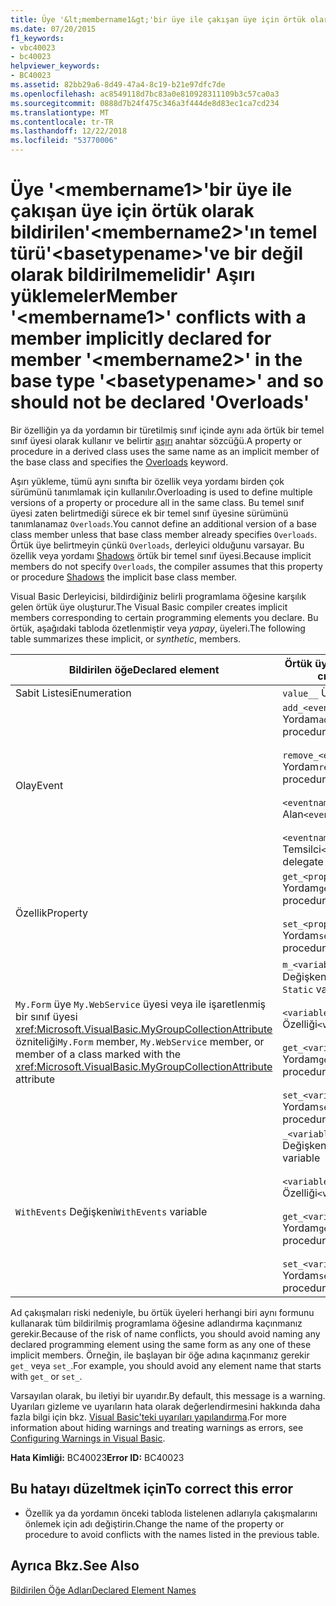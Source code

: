 ```yaml
---
title: Üye '&lt;membername1&gt;'bir üye ile çakışan üye için örtük olarak bildirilen'&lt;membername2&gt;'ın temel türü'&lt;basetypename&gt;'ve bir değil olarak bildirilmemelidir' Aşırı yüklemeler
ms.date: 07/20/2015
f1_keywords:
- vbc40023
- bc40023
helpviewer_keywords:
- BC40023
ms.assetid: 82bb29a6-8d49-47a4-8c19-b21e97dfc7de
ms.openlocfilehash: ac8549118d7bc83a0e810928311109b3c57ca0a3
ms.sourcegitcommit: 0888d7b24f475c346a3f444de8d83ec1ca7cd234
ms.translationtype: MT
ms.contentlocale: tr-TR
ms.lasthandoff: 12/22/2018
ms.locfileid: "53770006"
---
```

# <a name="member-ltmembername1gt-conflicts-with-a-member-implicitly-declared-for-member-ltmembername2gt-in-the-base-type-ltbasetypenamegt-and-so-should-not-be-declared-overloads"></a><span data-ttu-id="7f68a-102">Üye '&lt;membername1&gt;'bir üye ile çakışan üye için örtük olarak bildirilen'&lt;membername2&gt;'ın temel türü'&lt;basetypename&gt;'ve bir değil olarak bildirilmemelidir' Aşırı yüklemeler</span><span class="sxs-lookup"><span data-stu-id="7f68a-102">Member '&lt;membername1&gt;' conflicts with a member implicitly declared for member '&lt;membername2&gt;' in the base type '&lt;basetypename&gt;' and so should not be declared 'Overloads'</span></span>
<span data-ttu-id="7f68a-103">Bir özelliğin ya da yordamın bir türetilmiş sınıf içinde aynı ada örtük bir temel sınıf üyesi olarak kullanır ve belirtir [aşırı](../../visual-basic/language-reference/modifiers/overloads.md) anahtar sözcüğü.</span><span class="sxs-lookup"><span data-stu-id="7f68a-103">A property or procedure in a derived class uses the same name as an implicit member of the base class and specifies the [Overloads](../../visual-basic/language-reference/modifiers/overloads.md) keyword.</span></span>  
  
 <span data-ttu-id="7f68a-104">Aşırı yükleme, tümü aynı sınıfta bir özellik veya yordamı birden çok sürümünü tanımlamak için kullanılır.</span><span class="sxs-lookup"><span data-stu-id="7f68a-104">Overloading is used to define multiple versions of a property or procedure all in the same class.</span></span> <span data-ttu-id="7f68a-105">Bu temel sınıf üyesi zaten belirtmediği sürece ek bir temel sınıf üyesine sürümünü tanımlanamaz `Overloads`.</span><span class="sxs-lookup"><span data-stu-id="7f68a-105">You cannot define an additional version of a base class member unless that base class member already specifies `Overloads`.</span></span> <span data-ttu-id="7f68a-106">Örtük üye belirtmeyin çünkü `Overloads`, derleyici olduğunu varsayar. Bu özellik veya yordamı [Shadows](../../visual-basic/language-reference/modifiers/shadows.md) örtük bir temel sınıf üyesi.</span><span class="sxs-lookup"><span data-stu-id="7f68a-106">Because implicit members do not specify `Overloads`, the compiler assumes that this property or procedure [Shadows](../../visual-basic/language-reference/modifiers/shadows.md) the implicit base class member.</span></span>  
  
 <span data-ttu-id="7f68a-107">Visual Basic Derleyicisi, bildirdiğiniz belirli programlama öğesine karşılık gelen örtük üye oluşturur.</span><span class="sxs-lookup"><span data-stu-id="7f68a-107">The Visual Basic compiler creates implicit members corresponding to certain programming elements you declare.</span></span> <span data-ttu-id="7f68a-108">Bu örtük, aşağıdaki tabloda özetlenmiştir veya *yapay*, üyeleri.</span><span class="sxs-lookup"><span data-stu-id="7f68a-108">The following table summarizes these implicit, or *synthetic*, members.</span></span>  
  
|<span data-ttu-id="7f68a-109">Bildirilen öğe</span><span class="sxs-lookup"><span data-stu-id="7f68a-109">Declared element</span></span>|<span data-ttu-id="7f68a-110">Örtük üye oluşturuldu</span><span class="sxs-lookup"><span data-stu-id="7f68a-110">Implicitly created members</span></span>|  
|----------------------|--------------------------------|  
|<span data-ttu-id="7f68a-111">Sabit Listesi</span><span class="sxs-lookup"><span data-stu-id="7f68a-111">Enumeration</span></span>|<span data-ttu-id="7f68a-112">`value__` Üyesi</span><span class="sxs-lookup"><span data-stu-id="7f68a-112">`value__` member</span></span>|  
|<span data-ttu-id="7f68a-113">Olay</span><span class="sxs-lookup"><span data-stu-id="7f68a-113">Event</span></span>|<span data-ttu-id="7f68a-114">`add_<eventname>` Yordam</span><span class="sxs-lookup"><span data-stu-id="7f68a-114">`add_<eventname>` procedure</span></span><br /><br /> <span data-ttu-id="7f68a-115">`remove_<eventname>` Yordam</span><span class="sxs-lookup"><span data-stu-id="7f68a-115">`remove_<eventname>` procedure</span></span><br /><br /> <span data-ttu-id="7f68a-116">`<eventname>Event` Alan</span><span class="sxs-lookup"><span data-stu-id="7f68a-116">`<eventname>Event` field</span></span><br /><br /> <span data-ttu-id="7f68a-117">`<eventname>EventHandler` Temsilci</span><span class="sxs-lookup"><span data-stu-id="7f68a-117">`<eventname>EventHandler` delegate</span></span>|  
|<span data-ttu-id="7f68a-118">Özellik</span><span class="sxs-lookup"><span data-stu-id="7f68a-118">Property</span></span>|<span data-ttu-id="7f68a-119">`get_<propertyname>` Yordam</span><span class="sxs-lookup"><span data-stu-id="7f68a-119">`get_<propertyname>` procedure</span></span><br /><br /> <span data-ttu-id="7f68a-120">`set_<propertyname>` Yordam</span><span class="sxs-lookup"><span data-stu-id="7f68a-120">`set_<propertyname>` procedure</span></span>|  
|<span data-ttu-id="7f68a-121">`My.Form` üye `My.WebService` üyesi veya ile işaretlenmiş bir sınıf üyesi <xref:Microsoft.VisualBasic.MyGroupCollectionAttribute> özniteliği</span><span class="sxs-lookup"><span data-stu-id="7f68a-121">`My.Form` member, `My.WebService` member, or member of a class marked with the <xref:Microsoft.VisualBasic.MyGroupCollectionAttribute> attribute</span></span>|<span data-ttu-id="7f68a-122">`m_<variablename>` `Static` Değişkeni</span><span class="sxs-lookup"><span data-stu-id="7f68a-122">`m_<variablename>` `Static` variable</span></span><br /><br /> <span data-ttu-id="7f68a-123">`<variablename>` Özelliği</span><span class="sxs-lookup"><span data-stu-id="7f68a-123">`<variablename>` property</span></span><br /><br /> <span data-ttu-id="7f68a-124">`get_<variablename>` Yordam</span><span class="sxs-lookup"><span data-stu-id="7f68a-124">`get_<variablename>` procedure</span></span><br /><br /> <span data-ttu-id="7f68a-125">`set_<variablename>` Yordam</span><span class="sxs-lookup"><span data-stu-id="7f68a-125">`set_<variablename>` procedure</span></span>|  
|<span data-ttu-id="7f68a-126">`WithEvents` Değişkeni</span><span class="sxs-lookup"><span data-stu-id="7f68a-126">`WithEvents` variable</span></span>|<span data-ttu-id="7f68a-127">`_<variablename>` Değişkeni</span><span class="sxs-lookup"><span data-stu-id="7f68a-127">`_<variablename>` variable</span></span><br /><br /> <span data-ttu-id="7f68a-128">`<variablename>` Özelliği</span><span class="sxs-lookup"><span data-stu-id="7f68a-128">`<variablename>` property</span></span><br /><br /> <span data-ttu-id="7f68a-129">`get_<variablename>` Yordam</span><span class="sxs-lookup"><span data-stu-id="7f68a-129">`get_<variablename>` procedure</span></span><br /><br /> <span data-ttu-id="7f68a-130">`set_<variablename>` Yordam</span><span class="sxs-lookup"><span data-stu-id="7f68a-130">`set_<variablename>` procedure</span></span>|  
  
 <span data-ttu-id="7f68a-131">Ad çakışmaları riski nedeniyle, bu örtük üyeleri herhangi biri aynı formunu kullanarak tüm bildirilmiş programlama öğesine adlandırma kaçınmanız gerekir.</span><span class="sxs-lookup"><span data-stu-id="7f68a-131">Because of the risk of name conflicts, you should avoid naming any declared programming element using the same form as any one of these implicit members.</span></span> <span data-ttu-id="7f68a-132">Örneğin, ile başlayan bir öğe adına kaçınmanız gerekir `get_` veya `set_`.</span><span class="sxs-lookup"><span data-stu-id="7f68a-132">For example, you should avoid any element name that starts with `get_` or `set_`.</span></span>  
  
 <span data-ttu-id="7f68a-133">Varsayılan olarak, bu iletiyi bir uyarıdır.</span><span class="sxs-lookup"><span data-stu-id="7f68a-133">By default, this message is a warning.</span></span> <span data-ttu-id="7f68a-134">Uyarıları gizleme ve uyarıların hata olarak değerlendirmesini hakkında daha fazla bilgi için bkz. [Visual Basic'teki uyarıları yapılandırma](/visualstudio/ide/configuring-warnings-in-visual-basic).</span><span class="sxs-lookup"><span data-stu-id="7f68a-134">For more information about hiding warnings and treating warnings as errors, see [Configuring Warnings in Visual Basic](/visualstudio/ide/configuring-warnings-in-visual-basic).</span></span>  
  
 <span data-ttu-id="7f68a-135">**Hata Kimliği:** BC40023</span><span class="sxs-lookup"><span data-stu-id="7f68a-135">**Error ID:** BC40023</span></span>  
  
## <a name="to-correct-this-error"></a><span data-ttu-id="7f68a-136">Bu hatayı düzeltmek için</span><span class="sxs-lookup"><span data-stu-id="7f68a-136">To correct this error</span></span>  
  
-   <span data-ttu-id="7f68a-137">Özellik ya da yordamın önceki tabloda listelenen adlarıyla çakışmalarını önlemek için adı değiştirin.</span><span class="sxs-lookup"><span data-stu-id="7f68a-137">Change the name of the property or procedure to avoid conflicts with the names listed in the previous table.</span></span>  
  
## <a name="see-also"></a><span data-ttu-id="7f68a-138">Ayrıca Bkz.</span><span class="sxs-lookup"><span data-stu-id="7f68a-138">See Also</span></span>  
 [<span data-ttu-id="7f68a-139">Bildirilen Öğe Adları</span><span class="sxs-lookup"><span data-stu-id="7f68a-139">Declared Element Names</span></span>](../../visual-basic/programming-guide/language-features/declared-elements/declared-element-names.md)
